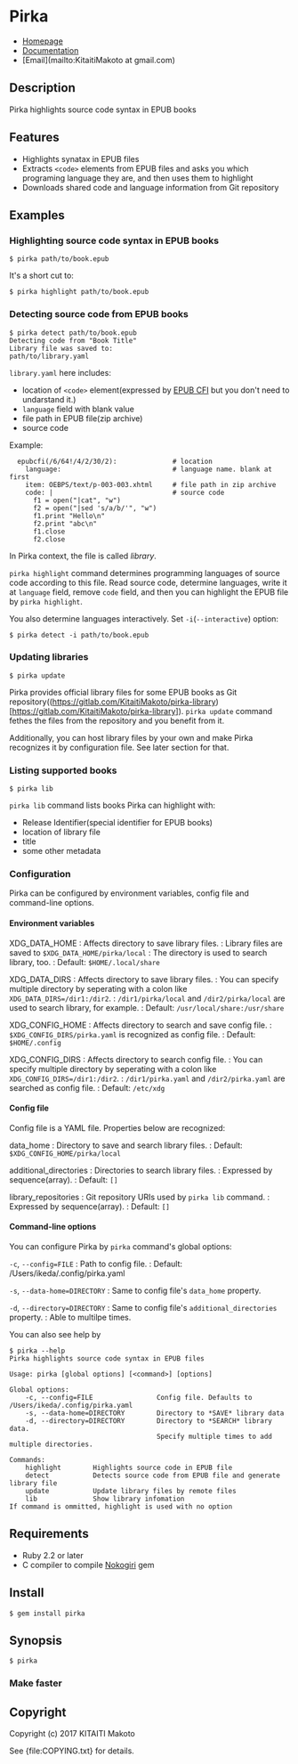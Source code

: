 Pirka
=====

* [Homepage](http://www.rubydoc.info/gems/pirka)
* [Documentation](http://rubydoc.info/gems/pirka/frames)
* [Email](mailto:KitaitiMakoto at gmail.com)

Description
-----------

Pirka highlights source code syntax in EPUB books

Features
--------

* Highlights synatax in EPUB files
* Extracts `<code>` elements from EPUB files and asks you which programing language they are, and then uses them to highlight
* Downloads shared code and language information from Git repository

Examples
--------

### Highlighting source code syntax in EPUB books ###

    $ pirka path/to/book.epub

It's a short cut to:

    $ pirka highlight path/to/book.epub

### Detecting source code from EPUB books ###

    $ pirka detect path/to/book.epub
    Detecting code from "Book Title"
    Library file was saved to:
    path/to/library.yaml

`library.yaml` here includes:

* location of `<code>` element(expressed by [EPUB CFI][] but you don't need to undarstand it.)
* `language` field with blank value
* file path in EPUB file(zip archive)
* source code

Example:

      epubcfi(/6/64!/4/2/30/2):              # location
        language:                            # language name. blank at first
        item: OEBPS/text/p-003-003.xhtml     # file path in zip archive
        code: |                              # source code
          f1 = open("|cat", "w")
          f2 = open("|sed 's/a/b/'", "w")
          f1.print "Hello\n"
          f2.print "abc\n"
          f1.close
          f2.close

In Pirka context, the file is called *library*.

`pirka highlight` command determines programming languages of source code according to this file.
Read source code, determine languages, write it at `language` field, remove `code` field, and then
you can highlight the EPUB file by `pirka highlight`.

You also determine languages interactively. Set `-i`(`--interactive`) option:

    $ pirka detect -i path/to/book.epub

[EPUB CFI]: http://www.idpf.org/epub/linking/cfi/

### Updating libraries ###

    $ pirka update

Pirka provides official library files for some EPUB books as Git repository((https://gitlab.com/KitaitiMakoto/pirka-library)[https://gitlab.com/KitaitiMakoto/pirka-library]). `pirka update` command fethes the files from the repository and you benefit from it.

Additionally, you can host library files by your own and make Pirka recognizes it by configuration file. See later section for that.

### Listing supported books ###

    $ pirka lib

`pirka lib` command lists books Pirka can highlight with:

* Release Identifier(special identifier for EPUB books)
* location of library file
* title
* some other metadata

### Configuration ###

Pirka can be configured by environment variables, config file and command-line options.

#### Environment variables ####

XDG_DATA_HOME
: Affects directory to save library files.
: Library files are saved to `$XDG_DATA_HOME/pirka/local`
: The directory is used to search library, too.
: Default: `$HOME/.local/share`

XDG_DATA_DIRS
: Affects directory to save library files.
: You can specify multiple directory by seperating with a colon like `XDG_DATA_DIRS=/dir1:/dir2`.
: `/dir1/pirka/local` and `/dir2/pirka/local` are used to search library, for example.
: Default: `/usr/local/share:/usr/share`

XDG_CONFIG_HOME
: Affects directory to search and save config file.
: `$XDG_CONFIG_DIRS/pirka.yaml` is recognized as config file.
: Default: `$HOME/.config`

XDG_CONFIG_DIRS
: Affects directory to search config file.
: You can specify multiple directory by seperating with a colon like `XDG_CONFIG_DIRS=/dir1:/dir2`.
: `/dir1/pirka.yaml` and `/dir2/pirka.yaml` are searched as config file.
: Default: `/etc/xdg`

#### Config file ####

Config file is a YAML file. Properties below are recognized:

data_home
: Directory to save and search library files.
: Default: `$XDG_CONFIG_HOME/pirka/local`

additional_directories
: Directories to search library files.
: Expressed by sequence(array).
: Default: `[]`

library_repositories
: Git repository URIs used by `pirka lib` command.
: Expressed by sequence(array).
: Default: `[]`

#### Command-line options ####

You can configure Pirka by `pirka` command's global options:

`-c`, `--config=FILE`
: Path to config file.
: Default: /Users/ikeda/.config/pirka.yaml

`-s`, `--data-home=DIRECTORY`
: Same to config file's `data_home` property.

`-d`, `--directory=DIRECTORY`
: Same to config file's `additional_directories` property.
: Able to multilpe times.

You can also see help by

    $ pirka --help
    Pirka highlights source code syntax in EPUB files
    
    Usage: pirka [global options] [<command>] [options]
    
    Global options:
        -c, --config=FILE                Config file. Defaults to /Users/ikeda/.config/pirka.yaml
        -s, --data-home=DIRECTORY        Directory to *SAVE* library data
        -d, --directory=DIRECTORY        Directory to *SEARCH* library data.
                                         Specify multiple times to add multiple directories.
    
    Commands:
        highlight        Highlights source code in EPUB file
        detect           Detects source code from EPUB file and generate library file
        update           Update library files by remote files
        lib              Show library infomation
    If command is ommitted, highlight is used with no option

Requirements
------------

* Ruby 2.2 or later
* C compiler to compile [Nokogiri][] gem

[Nokogiri]: http://www.nokogiri.org/

Install
-------

    $ gem install pirka

Synopsis
--------

    $ pirka

### Make faster ###


Copyright
---------

Copyright (c) 2017 KITAITI Makoto

See {file:COPYING.txt} for details.
